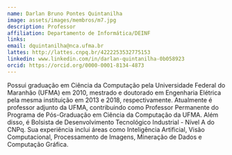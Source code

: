 ```yaml
---
name: Darlan Bruno Pontes Quintanilha
image: assets/images/membros/m7.jpg
description: Professor
affiliation: Departamento de Informática/DEINF
links:
email: dquintanilha@nca.ufma.br
lattes: http://lattes.cnpq.br/4222253532775153
linkedin: www.linkedin.com/in/darlan-quintanilha-0b058923
orcid: https://orcid.org/0000-0001-8134-4873
---
```



Possui graduação em Ciência da Computação pela Universidade Federal do Maranhão (UFMA) em 2010, mestrado e doutorado em Engenharia Elétrica pela mesma instituição em 2013 e 2018, respectivamente. Atualmente é professor adjunto da UFMA, contribuindo como Professor Permanente do Programa de Pós-Graduação em Ciência da Computação da UFMA. Além disso, é Bolsista de Desenvolvimento Tecnológico Industrial - Nível A do CNPq. Sua experiência inclui áreas como Inteligência Artificial, Visão Computacional, Processamento de Imagens, Mineração de Dados e Computação Gráfica.